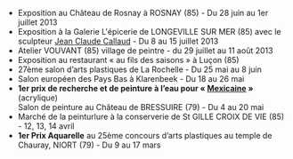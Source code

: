 * Exposition au Château de Rosnay à ROSNAY (85) - Du 28 juin au 1er juillet 2013
* Exposition à la Galerie L'épicerie de LONGEVILLE SUR MER (85) avec le sculpteur [Jean Claude Callaud](http://www.jccallaud.odexpo.com) - Du 8 au 15 juillet 2013
* Atelier VOUVANT (85) village de peintre - du 29 juillet au 11 août 2013
* Exposition au restaurant « au fils des saisons » à Luçon (85)
* 27ème salon d’arts plastiques de La Rochelle - Du 25 mai au 8 juin
* Salon européen des Pays Bas à Klarenbeek - Du 18 au 26 mai
* **1er prix de recherche et de peinture à l’eau pour « [Mexicaine][1] »** (acrylique)<br>Salon de peinture au Château de BRESSUIRE (79) - Du 4 au 20 mai
* Marché de la peinturlure à la conserverie de St GILLE CROIX DE VIE (85) - 12, 13, 14 avril
* **1er Prix Aquarelle** au 25ème concours d’arts plastiques au temple de Chauray, NIORT (79) - Du 9 au 17 mars

[1]: {{site.root}}/encre-acrylique/2012/mexicaine